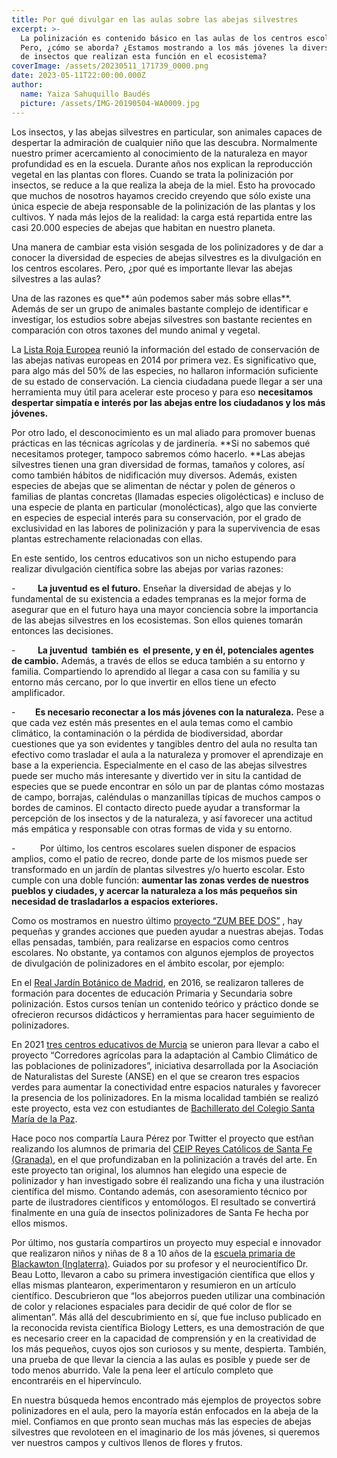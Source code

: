 ```yaml
---
title: Por qué divulgar en las aulas sobre las abejas silvestres
excerpt: >-
  La polinización es contenido básico en las aulas de los centros escolares.
  Pero, ¿cómo se aborda? ¿Estamos mostrando a los más jóvenes la diversidad real
  de insectos que realizan esta función en el ecosistema? 
coverImage: /assets/20230511_171739_0000.png
date: 2023-05-11T22:00:00.000Z
author:
  name: Yaiza Sahuquillo Baudés
  picture: /assets/IMG-20190504-WA0009.jpg
---
```


Los insectos, y las abejas silvestres en particular, son animales capaces de despertar la admiración de cualquier niño que las descubra. Normalmente nuestro primer acercamiento al conocimiento de la naturaleza en mayor profundidad es en la escuela. Durante años nos explican la reproducción vegetal en las plantas con flores. Cuando se trata la polinización por insectos, se reduce a la que realiza la abeja de la miel. Esto ha provocado que muchos de nosotros hayamos crecido creyendo que sólo existe una única especie de abeja responsable de la polinización de las plantas y los cultivos. Y nada más lejos de la realidad: la carga está repartida entre las casi 20.000 especies de abejas que habitan en nuestro planeta.

Una manera de cambiar esta visión sesgada de los polinizadores y de dar a conocer la diversidad de especies de abejas silvestres es la divulgación en los centros escolares. Pero, ¿por qué es importante llevar las abejas silvestres a las aulas?

Una de las razones es que** aún podemos saber más sobre ellas**. Además de ser un grupo de animales bastante complejo de identificar e investigar, los estudios sobre abejas silvestres son bastante recientes en comparación con otros taxones del mundo animal y vegetal. 

La [Lista Roja Europea](https://portals.iucn.org/library/sites/library/files/documents/RL-4-019.pdf "Lista Roja Europea") reunió la información del estado de conservación de las abejas nativas europeas en 2014 por primera vez. Es significativo que, para algo más del 50% de las especies, no hallaron información suficiente de su estado de conservación. La ciencia ciudadana puede llegar a ser una herramienta muy útil para acelerar este proceso y para eso **necesitamos despertar simpatía e interés por las abejas entre los ciudadanos y los más jóvenes.**

Por otro lado, el desconocimiento es un mal aliado para promover buenas prácticas en las técnicas agrícolas y de jardinería. **Si no sabemos qué necesitamos proteger, tampoco sabremos cómo hacerlo. **Las abejas silvestres tienen una gran diversidad de formas, tamaños y colores, así como también hábitos de nidificación muy diversos. Además, existen especies de abejas que se alimentan de néctar y polen de géneros o familias de plantas concretas (llamadas especies oligolécticas) e incluso de una especie de planta en particular (monolécticas), algo que las convierte en especies de especial interés para su conservación, por el grado de exclusividad en las labores de polinización y para la supervivencia de esas plantas estrechamente relacionadas con ellas.

En este sentido, los centros educativos son un nicho estupendo para realizar divulgación científica sobre las abejas por varias razones:

-         **La juventud es el futuro.** Enseñar la diversidad de abejas y lo fundamental de su existencia a edades tempranas es la mejor forma de asegurar que en el futuro haya una mayor conciencia sobre la importancia de las abejas silvestres en los ecosistemas. Son ellos quienes tomarán entonces las decisiones.

-         **La juventud  también es  el presente, y en él, potenciales agentes de cambio.** Además, a través de ellos se educa también a su entorno y familia. Compartiendo lo aprendido al llegar a casa con su familia y su entorno más cercano, por lo que invertir en ellos tiene un efecto amplificador.

-        **Es necesario reconectar a los más jóvenes con la naturaleza.** Pese a que cada vez estén más presentes en el aula temas como el cambio climático, la contaminación o la pérdida de biodiversidad, abordar cuestiones que ya son evidentes y tangibles dentro del aula no resulta tan efectivo como trasladar el aula a la naturaleza y promover el aprendizaje en base a la experiencia. Especialmente en el caso de las abejas silvestres puede ser mucho más interesante y divertido ver in situ la cantidad de especies que se puede encontrar en sólo un par de plantas cómo mostazas de campo, borrajas, caléndulas o manzanillas típicas de muchos campos o bordes de caminos. El contacto directo puede ayudar a transformar la percepción de los insectos y de la naturaleza, y así favorecer una actitud más empática y responsable con otras formas de vida y su entorno.

-          Por último, los centros escolares suelen disponer de espacios amplios, como el patio de recreo, donde parte de los mismos puede ser transformado en un jardín de plantas silvestres y/o huerto escolar. Esto cumple con una doble función: **aumentar las zonas verdes de nuestros pueblos y ciudades, y acercar la naturaleza a los más pequeños sin necesidad de trasladarlos a espacios exteriores.**

Como os mostramos en nuestro último [proyecto “ZUM BEE DOS”](https://www.abejassilvestres.es/projects/file "Poryecto ZUM BEE DOS") , hay pequeñas y grandes acciones que pueden ayudar a nuestras abejas. Todas ellas pensadas, también, para realizarse en espacios como centros escolares. No obstante, ya contamos con algunos ejemplos de proyectos de divulgación de polinizadores en el ámbito escolar, por ejemplo:

En el [Real Jardín Botánico de Madrid](https://rjb.csic.es/la-polinizacion-llega-a-las-aulas-de-madrid/?Pag=293\&tipo=noticia\&cod=5062 "La polinización llega a las aulas de Madrid"), en 2016, se realizaron talleres de formación para docentes de educación Primaria y Secundaria sobre polinización. Estos cursos tenían un contenido teórico y práctico donde se ofrecieron recursos didácticos y herramientas para hacer seguimiento de polinizadores.

En 2021 [tres centros educativos de Murcia](https://www.asociacionanse.org/nuevos-espacios-para-polinizadores-en-el-ceip-virginia-perez-ceip-el-carmen-y-el-colegio-la-milagrosa/20210528/ "Nuevos espacios para polinizadores en Murcia") se unieron para llevar a cabo el proyecto “Corredores agrícolas para la adaptación al Cambio Climático de las poblaciones de polinizadores”, iniciativa desarrollada por la Asociación de Naturalistas del Sureste (ANSE) en el que se crearon tres espacios verdes para aumentar la conectividad entre espacios naturales y favorecer la presencia de los polinizadores. En la misma localidad también se realizó este proyecto, esta vez con estudiantes de [Bachillerato del Colegio Santa María de la Paz](https://www.asociacionanse.org/los-polinizadores-llegan-al-colegio-santa-maria-de-la-paz/20210205/ "Los polinizadores llegan al colegio Santa María de la Paz").

Hace poco nos compartía Laura Pérez por Twitter el proyecto que estñan realizando los alumnos de primaria del [CEIP Reyes Católicos de Santa Fe (Granada)](https://sites.google.com/view/polinizarte/inicio?authuser=0 "PolinizARTE"), en el que profundizaban en la polinización a través del arte. En este proyecto tan original, los alumnos han elegido una especie de polinizador y han investigado sobre él realizando una ficha y una ilustración científica del mismo. Contando además, con asesoramiento técnico por parte de ilustradores científicos y entomólogos. El resultado se convertirá finalmente en una guía de insectos polinizadores de Santa Fe hecha por ellos mismos.

Por último, nos gustaría compartiros un proyecto muy especial e innovador que realizaron niños y niñas de 8 a 10 años de la [escuela primaria de Blackawton (Inglaterra)](https://www.theguardian.com/science/blog/2010/dec/22/schoolchildren-bumble-bee-research-journal "Schoolchildren announce bumble-bee breakthrough in top science journal"). Guiados por su profesor y el neurocientífico Dr. Beau Lotto, llevaron a cabo su primera investigación científica que ellos y ellas mismas plantearon, experimentaron y resumieron en un artículo científico. Descubrieron que “los abejorros pueden utilizar una combinación de color y relaciones espaciales para decidir de qué color de flor se alimentan”. Más allá del descubrimiento en sí, que fue incluso publicado en la reconocida revista científica Biology Letters, es una demostración de que es necesario creer en la capacidad de comprensión y en la creatividad de los más pequeños, cuyos ojos son curiosos y su mente, despierta. También, una prueba de que llevar la ciencia a las aulas es posible y puede ser de todo menos aburrido. Vale la pena leer el artículo completo que encontraréis en el hipervínculo.

En nuestra búsqueda hemos encontrado más ejemplos de proyectos sobre polinizadores en el aula, pero la mayoría están enfocados en la abeja de la miel. Confiamos en que pronto sean muchas más las especies de abejas silvestres que revoloteen en el imaginario de los más jóvenes, si queremos ver nuestros campos y cultivos llenos de flores y frutos.
